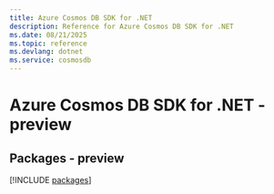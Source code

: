 ```yaml
---
title: Azure Cosmos DB SDK for .NET
description: Reference for Azure Cosmos DB SDK for .NET
ms.date: 08/21/2025
ms.topic: reference
ms.devlang: dotnet
ms.service: cosmosdb
---
```

# Azure Cosmos DB SDK for .NET - preview
## Packages - preview
[!INCLUDE [packages](cosmos-db-index.md)]